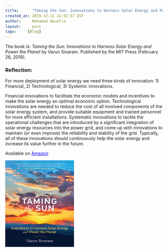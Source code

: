 ```yaml
---
title:      "Taming the Sun: Innovations to Harness Solar Energy and Power the Planet"
created_at: 2019-12-11 11:52:57 EST
author:     Mohamed Abuella
layout:     post
tags:     [Blog]
---
```

<!-- <p>Author: Mohamed Abuella, &nbsp;  Publication Date: 2019-12-11 </p>  -->
<!-- <img src="images/taming sun cover.jpg" width="220" height="277" alt="Front Cover"> -->
<!-- <img src="/images/taming sun cover.jpg" alt="banner image"> -->
<!-- <p>This blog entry is available on <a href="https://medium.com/@mhdabuella/reading-a-big-picture-book-after-a-while-of-focusing-on-elaborate-technical-stuff-62b6735fe4f?source=friends_link&sk=40326341cb9aa9e7f6bcd197348cec9b
" target="_blank" style="color:blue">Medium </a> </p> -->
<p>The book is: <cite>Taming the Sun: Innovations to Harness Solar Energy and Power the Planet</cite> by Varun Sivaram. Published by the MIT Press (February 26, 2019).</p>
<h3>Reflection:</h3>
<p> For more deployment of solar energy we need three kinds of innovation:
1) Financial, 2) Technological, 3) Systemic innovations.</p>

<p> Financial innovations to facilitate the economic models and incentives to make the solar energy an optimal economic option.
Technological innovations are needed to reduce the cost of all involved components of the solar energy system, and provide suitable equipment and trained personnel for more efficient installations.
Systematic innovations to tackle the operational challenges that are introduced by a significant integration of solar energy resources into the power grid, and come up with innovations to maintain (or even improve) the reliability and stability of the grid.
Typically, all of these innovations should continuously help the solar energy and increase its value further in the future.</p>
<p>Available on <a href="https://www.amazon.com/Taming-Sun-Innovations-Harness-Energy/dp/0262537079/ref=sr_1_1?keywords=Taming+the+Sun%3A+Innovations+to+Harness+Solar+Energy+and+Power+the&qid=1576126598&s=books&sr=1-1" target="_blank" style="color:blue">Amazon </a> </p>
<img src="/icons/taming sun cover.jpg" width="220" height="277"  ALIGN=”right” />
